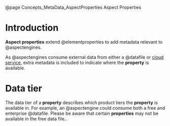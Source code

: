 @page Concepts_MetaData_AspectProperties Aspect Properties

# Introduction

**Aspect properties** extend @elementproperties to add metadata relevant to @aspectengines.

As @aspectengines consume external data from either a @datafile or [cloud service](@term{CloudService}), extra metadata
is included to indicate where the **property** is available.

# Data tier

The data tier of a **property** describes which product tiers the **property** is available in. For example,
an @aspectengine could consume both a free and enterprise @datafile. Please be aware that certain 
**properties** may not be available in the free data file..

